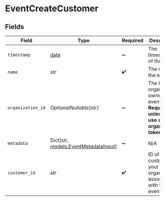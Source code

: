 # EventCreateCustomer


## Fields

| Field                                                                                           | Type                                                                                            | Required                                                                                        | Description                                                                                     | Example                                                                                         |
| ----------------------------------------------------------------------------------------------- | ----------------------------------------------------------------------------------------------- | ----------------------------------------------------------------------------------------------- | ----------------------------------------------------------------------------------------------- | ----------------------------------------------------------------------------------------------- |
| `timestamp`                                                                                     | [date](https://docs.python.org/3/library/datetime.html#date-objects)                            | :heavy_minus_sign:                                                                              | The timestamp of the event.                                                                     |                                                                                                 |
| `name`                                                                                          | *str*                                                                                           | :heavy_check_mark:                                                                              | The name of the event.                                                                          |                                                                                                 |
| `organization_id`                                                                               | *OptionalNullable[str]*                                                                         | :heavy_minus_sign:                                                                              | The ID of the organization owning the event. **Required unless you use an organization token.** | 1dbfc517-0bbf-4301-9ba8-555ca42b9737                                                            |
| `metadata`                                                                                      | Dict[str, [models.EventMetadataInput](../models/eventmetadatainput.md)]                         | :heavy_minus_sign:                                                                              | N/A                                                                                             |                                                                                                 |
| `customer_id`                                                                                   | *str*                                                                                           | :heavy_check_mark:                                                                              | ID of the customer in your Polar organization associated with the event.                        |                                                                                                 |